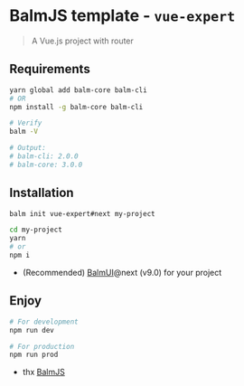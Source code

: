 # BalmJS template - `vue-expert`

> A Vue.js project with router

## Requirements

```sh
yarn global add balm-core balm-cli
# OR
npm install -g balm-core balm-cli
```

```sh
# Verify
balm -V

# Output:
# balm-cli: 2.0.0
# balm-core: 3.0.0
```

## Installation

```sh
balm init vue-expert#next my-project

cd my-project
yarn
# or
npm i
```

- (Recommended) [BalmUI](https://material.balmjs.com/)@next (v9.0) for your project

## Enjoy

```sh
# For development
npm run dev

# For production
npm run prod
```

- thx [BalmJS](https://github.com/balmjs/balm)
